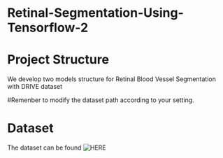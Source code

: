 # Retinal-Segmentation-Using-Tensorflow-2

# Project Structure
We develop two models structure for Retinal Blood Vessel Segmentation with DRIVE dataset

#Remenber to modify the dataset path according to your setting.

# Dataset
The dataset can be found ![HERE](https://drive.grand-challenge.org/)
